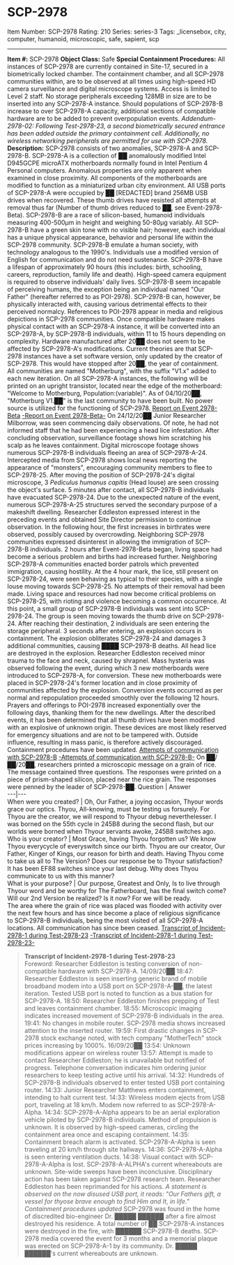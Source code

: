 # SCP-2978
Item Number: SCP-2978
Rating: 210
Series: series-3
Tags: _licensebox, city, computer, humanoid, microscopic, safe, sapient, scp

---

**Item #:** SCP-2978
**Object Class:** Safe
**Special Containment Procedures:** All instances of SCP-2978 are currently contained in Site-17, secured in a biometrically locked chamber. The containment chamber, and all SCP-2978 communities within, are to be observed at all times using high-speed HD camera surveillance and digital microscope systems. Access is limited to Level 2 staff.
No storage peripherals exceeding 128MB in size are to be inserted into any SCP-2978-A instance. Should populations of SCP-2978-B increase to over SCP-2978-A capacity, additional sections of compatible hardware are to be added to prevent overpopulation events.
_Addendum-2978-02: Following Test-2978-23, a second biometrically secured entrance has been added outside the primary containment cell. Additionally, no wireless networking peripherals are permitted for use with SCP-2978._
**Description:** SCP-2978 consists of two anomalies, SCP-2978-A and SCP-2978-B.
SCP-2978-A is a collection of ██ anomalously modified Intel D945GCPE microATX motherboards normally found in Intel Pentium 4 Personal computers. Anomalous properties are only apparent when examined in close proximity. All components of the motherboards are modified to function as a miniaturized urban city environment.
All USB ports of SCP-2978-A were occupied by ██ [REDACTED] brand 256MB USB drives when recovered. These thumb drives have resisted all attempts at removal thus far (Number of thumb drives reduced to ██, see Event-2978-Beta).
SCP-2978-B are a race of silicon-based, humanoid individuals measuring 400-500µm in height and weighing 50-80µg variably. All SCP-2978-B have a green skin tone with no visible hair; however, each individual has a unique physical appearance, behavior and personal life within the SCP-2978 community. SCP-2978-B emulate a human society, with technology analogous to the 1990's. Individuals use a modified version of English for communication and do not need sustenance.
SCP-2978-B have a lifespan of approximately 90 hours (this includes: birth, schooling, careers, reproduction, family life and death). High-speed camera equipment is required to observe individuals' daily lives.
SCP-2978-B seem incapable of perceiving humans, the exception being an individual named "Our Father" (hereafter referred to as POI-2978). SCP-2978-B can, however, be physically interacted with, causing various detrimental effects to their perceived normalcy. References to POI-2978 appear in media and religious depictions in SCP-2978 communities.
Once compatible hardware makes physical contact with an SCP-2978-A instance, it will be converted into an SCP-2978-A, by SCP-2978-B individuals, within 11 to 15 hours depending on complexity. Hardware manufactured after 20██ does not seem to be affected by SCP-2978-A's modifications. Current theories are that SCP-2978 instances have a set software version, only updated by the creator of SCP-2978. This would have stopped after 20██, the year of containment.
All communities are named "Motherburg", with the suffix "V1.x" added to each new iteration. On all SCP-2978-A instances, the following will be printed on an upright transistor, located near the edge of the motherboard: "Welcome to Motherburg, Population:(variable)". As of 04/10/20██, "Motherburg V1.██" is the last community to have been built.
No power source is utilized for the functioning of SCP-2978.
[Report on Event 2978-Beta](javascript:;)
[-Report on Event 2978-Beta-](javascript:;)
On 24/12/20██ Junior Researcher Milborrow, was seen commencing daily observations. Of note, he had not informed staff that he had been experiencing a head lice infestation. After concluding observation, surveillance footage shows him scratching his scalp as he leaves containment. Digital microscope footage shows numerous SCP-2978-B individuals fleeing an area of SCP-2978-A-24.
Intercepted media from SCP-2978 shows local news reporting the appearance of "monsters", encouraging community members to flee to SCP-2978-25. After moving the position of SCP-2978-24's digital microscope, 3 _Pediculus humanus capitis_ (Head louse) are seen crossing the object's surface. 5 minutes after contact, all SCP-2978-B individuals have evacuated SCP-2978-24. Due to the unexpected nature of the event, numerous SCP-2978-A-25 structures served the secondary purpose of a makeshift dwelling. Researcher Eddleston expressed interest in the preceding events and obtained Site Director permission to continue observation.
In the following hour, the first increases in birthrates were observed, possibly caused by overcrowding. Neighboring SCP-2978 communities expressed disinterest in allowing the immigration of SCP-2978-B individuals. 2 hours after Event-2978-Beta began, living space had become a serious problem and births had increased further. Neighboring SCP-2978-A communities enacted border patrols which prevented immigration, causing hostility.
At the 4 hour mark, the lice, still present on SCP-2978-24, were seen behaving as typical to their species, with a single louse moving towards SCP-2978-25. No attempts of their removal had been made. Living space and resources had now become critical problems on SCP-2978-25, with rioting and violence becoming a common occurrence.
At this point, a small group of SCP-2978-B individuals was sent into SCP-2978-24. The group is seen moving towards the thumb drive on SCP-2978-24. After reaching their destination, 2 individuals are seen entering the storage peripheral. 3 seconds after entering, an explosion occurs in containment. The explosion obliterates SCP-2978-24 and damages 3 additional communities, causing ████ SCP-2978-B deaths. All head lice are destroyed in the explosion. Researcher Eddleston received minor trauma to the face and neck, caused by shrapnel.
Mass hysteria was observed following the event, during which 3 new motherboards were introduced to SCP-2978-A, for conversion. These new motherboards were placed in SCP-2978-24's former location and in close proximity of communities affected by the explosion. Conversion events occurred as per normal and repopulation proceeded smoothly over the following 12 hours. Prayers and offerings to POI-2978 increased exponentially over the following days, thanking them for the new dwellings.
After the described events, it has been determined that all thumb drives have been modified with an explosive of unknown origin. These devices are most likely reserved for emergency situations and are not to be tampered with. Outside influence, resulting in mass panic, is therefore actively discouraged.
Containment procedures have been updated.
[Attempts of communication with SCP-2978-B](javascript:;)
[-Attempts of communication with SCP-2978-B-](javascript:;)
On ██/██/20██, researchers printed a microscopic message on a grain of rice. The message contained three questions. The responses were printed on a piece of prism-shaped silicon, placed near the rice grain. The responses were penned by the leader of SCP-2978-██.
Question | Answer  
---|---  
When were you created? | Oh, Our Father, a joying occasion, Thyour words grace our optics. Thyou, All-knowing, must be testing us forsurely. For Thyou are the creator, we will respond to Thyour debug neverthelesser. I was borned on the 55th cycle in 245B8 during the second flash, but our worlds were borned when Thyour servants awoke, 245B8 switches ago.  
Who is your creator? | Most Grace, having Thyou forgotten us? We know Thyou everycycle of everyswitch since our birth. Thyou are our creator, Our Father, Kinger of Kings, our reason for birth and death. Having Thyou come to take us all to The Version? Does our response be to Thyour satisfaction? It has been EF88 switches since your last debug. Why does Thyou communicate to us with this manner?  
What is your purpose? | Our purpose, Greatest and Only, Is to live through Thyour word and be worthy for The Fatherboard, has the final switch come? Will our 2nd Version be realized? Is it now? For we will be ready.  
The area where the grain of rice was placed was flooded with activity over the next few hours and has since become a place of religious significance to SCP-2978-B individuals, being the most visited of all SCP-2978-A locations. All communication has since been ceased.
[Transcript of Incident-2978-1 during Test-2978-23](javascript:;)
[-Transcript of Incident-2978-1 during Test-2978-23-](javascript:;)
> **Transcript of Incident-2978-1 during Test-2978-23**  
>  Foreword: Researcher Eddleston is testing conversion of non-compatible hardware with SCP-2978-A.
> 14/09/20██
> 18:47: Researcher Eddleston is seen inserting generic brand of mobile broadband modem into a USB port on SCP-2978-A-██, the latest iteration. Tested USB port is noted to function as a bus station for SCP-2978-A.
> 18:50: Researcher Eddleston finishes prepping of Test and leaves containment chamber.
> 18:55: Microscopic imaging indicates increased movement of SCP-2978-B individuals in the area.
> 19:41: No changes in mobile router. SCP-2978 media shows increased attention to the inserted router.
> 19:59: First drastic changes in SCP-2978 stock exchange noted, with tech company "MotherTech" stock prices increasing by 1000%.
> 16/09/20██
> 13:54: Unknown modifications appear on wireless router
> 13:57: Attempt is made to contact Researcher Eddleston; he is unavailable but notified of progress. Telephone conversation indicates him ordering junior researchers to keep testing active until his arrival.
> 14:32: Hundreds of SCP-2978-B individuals observed to enter tested USB port containing router.
> 14:33: Junior Researcher Matthews enters containment, intending to halt current test.
> 14:33: Wireless modem ejects from USB port, traveling at 18 km/h. Modem now referred to as SCP-2978-A-Alpha.
> 14:34: SCP-2978-A-Alpha appears to be an aerial exploration vehicle piloted by SCP-2978-B individuals. Method of propulsion is unknown. It is observed by high-speed cameras, circling the containment area once and escaping containment.
> 14:35: Containment breach alarm is activated. SCP-2978-A-Alpha is seen traveling at 20 km/h through site hallways.
> 14:36: SCP-2978-A-Alpha is seen entering ventilation ducts.
> 14:38: Visual contact with SCP-2978-A-Alpha is lost.
> SCP-2978-A-ALPHA's current whereabouts are unknown. Site-wide sweeps have been inconclusive. Disciplinary action has been taken against SCP-2978 research team. Researcher Eddleston has been reprimanded for his actions.
> _A statement is observed on the now disused USB port, it reads: "Our Fathers gift, a vessel for thyose brave enough to find Him and It, in life."_
> _Containment procedures updated_
SCP-2978 was found in the home of discredited bio-engineer Dr. █████ ██████ after a fire almost destroyed his residence. A total number of ██ SCP-2978-A instances were destroyed in the fire, with ██████ SCP-2978-B deaths. SCP-2978 media covered the event for 3 months and a memorial plaque was erected on SCP-2978-A-1 by its community. Dr. █████ ██████'s current whereabouts are unknown.